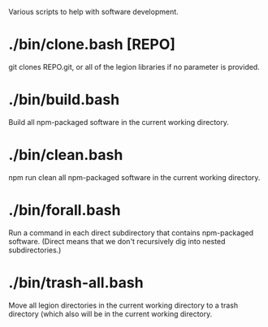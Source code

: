 
Various scripts to help with software development.

./bin/clone.bash [REPO]
=================

git clones REPO.git, or all of the legion libraries if no parameter is provided.

./bin/build.bash
==========

Build all npm-packaged software in the current working directory.

./bin/clean.bash
==========

npm run clean all npm-packaged software in the current working directory.

./bin/forall.bash
=================

Run a command in each direct subdirectory that contains npm-packaged software.
(Direct means that we don't recursively dig into nested subdirectories.)

./bin/trash-all.bash
====================

Move all legion directories in the current working directory to a trash
directory (which also will be in the current working directory.
